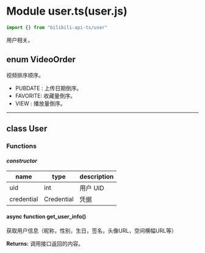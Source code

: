 # Module user.ts(user.js)

```typescript
import {} from "bilibili-api-ts/user"
```

用户相关。

## enum VideoOrder

视频排序顺序。

+ PUBDATE : 上传日期倒序。
+ FAVORITE: 收藏量倒序。
+ VIEW  : 播放量倒序。

---

## class User

### Functions

#### _constructor_

| name       | type                 | description |
| ---------- | -------------------- | ----------- |
| uid        | int                  | 用户 UID    |
| credential | Credential | 凭据        |

#### async function get_user_info()

获取用户信息（昵称，性别，生日，签名，头像URL，空间横幅URL等）

**Returns:** 调用接口返回的内容。
